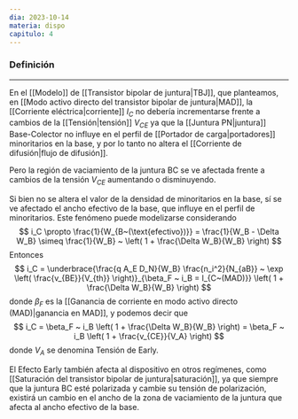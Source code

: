 ```yaml
---
dia: 2023-10-14
materia: dispo
capitulo: 4
---
```

### Definición
---
En el [[Modelo]] de [[Transistor bipolar de juntura|TBJ]], que planteamos, en [[Modo activo directo del transistor bipolar de juntura|MAD]], la [[Corriente eléctrica|corriente]] $I_C$ no debería incrementarse frente a cambios de la [[Tensión|tensión]] $V_{CE}$ ya que la [[Juntura PN|juntura]] Base-Colector no influye en el perfil de [[Portador de carga|portadores]] minoritarios en la base, y por lo tanto no altera el [[Corriente de difusión|flujo de difusión]].

Pero la región de vaciamiento de la juntura BC se ve afectada frente a cambios de la tensión $V_{CE}$ aumentando o disminuyendo.

Si bien no se altera el valor de la densidad de minoritarios en la base, sí se ve afectado el ancho efectivo de la base, que influye en el perfil de minoritarios. Este fenómeno puede modelizarse considerando $$ i_C \propto \frac{1}{W_{B~(\text{efectivo})}} = \frac{1}{W_B - \Delta W_B} \simeq \frac{1}{W_B} ~ \left( 1 + \frac{\Delta W_B}{W_B} \right) $$
Entonces $$ i_C = \underbrace{\frac{q A_E D_N}{W_B} \frac{n_i^2}{N_{aB}} ~ \exp \left( \frac{v_{BE}}{V_{th}} \right)}_{\beta_F ~ i_B = I_{C~(MAD)}} \left( 1 + \frac{\Delta W_B}{W_B} \right) $$ donde $\beta_F$ es la [[Ganancia de corriente en modo activo directo (MAD)|ganancia en MAD]], y podemos decir que $$ i_C = \beta_F ~ i_B \left( 1 + \frac{\Delta W_B}{W_B} \right) = \beta_F ~ i_B \left( 1 + \frac{v_{CE}}{V_A} \right) $$ donde $V_A$ se denomina Tensión de Early.

El Efecto Early también afecta al dispositivo en otros regímenes, como [[Saturación del transistor bipolar de juntura|saturación]], ya que siempre que la juntura BC esté polarizada y cambie su tensión de polarización, existirá un cambio en el ancho de la zona de vaciamiento de la juntura que afecta al ancho efectivo de la base.